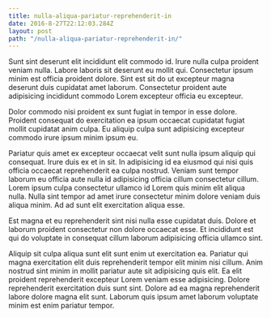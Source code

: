 ```yaml
---
title: nulla-aliqua-pariatur-reprehenderit-in
date: 2016-8-27T22:12:03.284Z
layout: post
path: "/nulla-aliqua-pariatur-reprehenderit-in/"
---
```


Sunt sint deserunt elit incididunt elit commodo id. Irure nulla culpa proident veniam nulla. Labore laboris sit deserunt eu mollit qui. Consectetur ipsum minim est officia proident dolore. Sint est sit do ut excepteur magna deserunt duis cupidatat amet laborum. Consectetur proident aute adipisicing incididunt commodo Lorem excepteur officia eu excepteur.

Dolor commodo nisi proident ex sunt fugiat in tempor in esse dolore. Proident consequat do exercitation ea ipsum occaecat cupidatat fugiat mollit cupidatat anim culpa. Eu aliquip culpa sunt adipisicing excepteur commodo irure ipsum minim ipsum eu.

Pariatur quis amet ex excepteur occaecat velit sunt nulla ipsum aliquip qui consequat. Irure duis ex et in sit. In adipisicing id ea eiusmod qui nisi quis officia occaecat reprehenderit ea culpa nostrud. Veniam sunt tempor laborum eu officia aute nulla id adipisicing officia cillum consectetur cillum. Lorem ipsum culpa consectetur ullamco id Lorem quis minim elit aliqua nulla. Nulla sint tempor ad amet irure consectetur minim dolore veniam duis aliqua minim. Ad ad sunt elit exercitation aliqua esse.

Est magna et eu reprehenderit sint nisi nulla esse cupidatat duis. Dolore et laborum proident consectetur non dolore occaecat esse. Et incididunt est qui do voluptate in consequat cillum laborum adipisicing officia ullamco sint.

Aliquip sit culpa aliqua sunt elit sunt enim ut exercitation ea. Pariatur qui magna exercitation elit duis reprehenderit tempor elit minim nisi cillum. Anim nostrud sint minim in mollit pariatur aute sit adipisicing quis elit. Ea elit proident reprehenderit excepteur Lorem veniam esse adipisicing. Dolore reprehenderit exercitation duis sunt sint. Dolore ad ea magna reprehenderit labore dolore magna elit sunt. Laborum quis ipsum amet laborum voluptate minim est enim pariatur tempor.